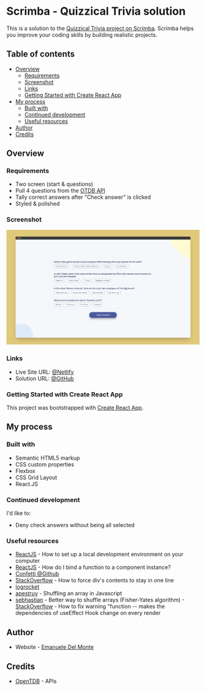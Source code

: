 # Scrimba - Quizzical Trivia solution

This is a solution to the [Quizzical Trivia project on Scrimba](https://scrimba.com/learn/learnreact/). Scrimba helps you improve your coding skills by building realistic projects.

## Table of contents

- [Overview](#overview)
  - [Requirements](#requirements)
  - [Screenshot](#screenshot)
  - [Links](#links)
  - [Getting Started with Create React App](#getting-started-with-create-react-app)
- [My process](#my-process)
  - [Built with](#built-with)
  - [Continued development](#continued-development)
  - [Useful resources](#useful-resources)
- [Author](#author)
- [Credits](#credits)

## Overview

### Requirements

- Two screen (start & questions)
- Pull 4 questions from the [OTDB API](https://opentdb.com/)
- Tally correct answers after "Check answer" is clicked
- Styled & polished

### Screenshot

![screenshot](/src/screenshots/screenshot.png)

### Links

- Live Site URL: [@Netlify](https://quizzical-trivia-xdelmo.netlify.app/)
- Solution URL: [@GitHub](https://github.com/xdelmo/quizzical-trivia)

### Getting Started with Create React App

This project was bootstrapped with [Create React App](https://github.com/facebook/create-react-app).

## My process

### Built with

- Semantic HTML5 markup
- CSS custom properties
- Flexbox
- CSS Grid Layout
- React.JS

### Continued development

I'd like to:

- Deny check answers without being all selected

### Useful resources

- [ReactJS](https://reactjs.org/tutorial/tutorial.html) - How to set up a local development environment on your computer
- [ReactJS](https://it.reactjs.org/docs/faq-functions.html) - How do I bind a function to a component instance?
- [Confetti @Github](https://github.com/alampros/react-confetti)
- [StackOverflow](https://stackoverflow.com/questions/5232310/how-can-i-force-div-contents-to-stay-in-one-line-with-html-and-css) - How to force div's contents to stay in one line
- [logrocket](https://blog.logrocket.com/using-dangerouslysetinnerhtml-in-a-react-application/)
- [apestruy](https://medium.com/@apestruy/shuffling-an-array-in-javascript-8fcbc5ff12c7) - Shuffling an array in Javascript
- [sebhastian](https://sebhastian.com/fisher-yates-shuffle-javascript/) - Better way to shuffle arrays (Fisher-Yates algorithm) -[StackOverflow](https://stackoverflow.com/questions/65321359/how-to-fix-warning-function-makes-the-dependencies-of-useeffect-hook-change) - How to fix warning "function -- makes the dependencies of useEffect Hook change on every render

## Author

- Website - [Emanuele Del Monte](https://www.emanueledelmonte.it)

## Credits

- [OpenTDB](https://opentdb.com/) - APIs
